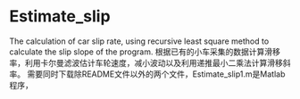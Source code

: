 # Estimate_slip
The calculation of car slip rate, using recursive least square method to calculate the slip slope of the program.
根据已有的小车采集的数据计算滑移率，利用卡尔曼滤波估计车轮速度，减小波动以及利用递推最小二乘法计算滑移斜率。
需要同时下载除README文件以外的两个文件，Estimate_slip1.m是Matlab程序，
